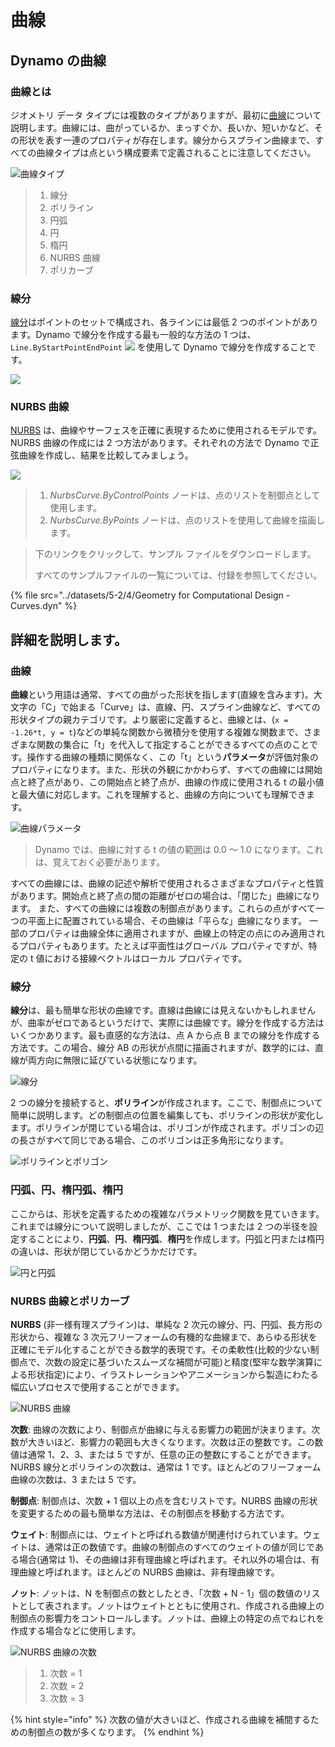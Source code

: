 # 曲線

## Dynamo の曲線

### 曲線とは

ジオメトリ データ タイプには複数のタイプがありますが、最初に[曲線](4-curves.md#deep-dive-into...)について説明します。曲線には、曲がっているか、まっすぐか、長いか、短いかなど、その形状を表す一連のプロパティが存在します。線分からスプライン曲線まで、すべての曲線タイプは点という構成要素で定義されることに注意してください。

![曲線タイプ](../images/5-2/4/CurveTypes.jpg)

> 1. 線分
> 2. ポリライン
> 3. 円弧
> 4. 円
> 5. 楕円
> 6. NURBS 曲線
> 7. ポリカーブ

### 線分

[線分](4-curves.md#lines)はポイントのセットで構成され、各ラインには最低 2 つのポイントがあります。Dynamo で線分を作成する最も一般的な方法の 1 つは、`Line.ByStartPointEndPoint` ![](images/5-2/4/Linebystartpointendpoint.jpg) を使用して Dynamo で線分を作成することです。

![](<../images/5-2/4/curves - line by start point end point (1).jpg>)

### NURBS 曲線

[NURBS](4-curves.md#nurbs-+-polycurves) は、曲線やサーフェスを正確に表現するために使用されるモデルです。NURBS 曲線の作成には 2 つ方法があります。それぞれの方法で Dynamo で正弦曲線を作成し、結果を比較してみましょう。

![](../images/5-2/4/curves-NurbsCurves.jpg)

> 1. _NurbsCurve.ByControlPoints_ ノードは、点のリストを制御点として使用します。
> 2. _NurbsCurve.ByPoints_ ノードは、点のリストを使用して曲線を描画します。

> 下のリンクをクリックして、サンプル ファイルをダウンロードします。
>
> すべてのサンプルファイルの一覧については、付録を参照してください。

{% file src="../datasets/5-2/4/Geometry for Computational Design - Curves.dyn" %}

## 詳細を説明します。

### 曲線

**曲線**という用語は通常、すべての曲がった形状を指します(直線を含みます)。大文字の「C」で始まる「Curve」は、直線、円、スプライン曲線など、すべての形状タイプの親カテゴリです。より厳密に定義すると、曲線とは、(`x = -1.26*t, y = t`)などの単純な関数から微積分を使用する複雑な関数まで、さまざまな関数の集合に「t」を代入して指定することができるすべての点のことです。操作する曲線の種類に関係なく、この「t」という**パラメータ**が評価対象のプロパティになります。また、形状の外観にかかわらず、すべての曲線には開始点と終了点があり、この開始点と終了点が、曲線の作成に使用される t の最小値と最大値に対応します。これを理解すると、曲線の方向についても理解できます。

![曲線パラメータ](../images/5-2/4/CurveParameter.jpg)

> Dynamo では、曲線に対する t の値の範囲は 0.0 ～ 1.0 になります。これは、覚えておく必要があります。

すべての曲線には、曲線の記述や解析で使用されるさまざまなプロパティと性質があります。開始点と終了点の間の距離がゼロの場合は、「閉じた」曲線になります。 また、すべての曲線には複数の制御点があります。これらの点がすべて一つの平面上に配置されている場合、その曲線は「平らな」曲線になります。 一部のプロパティは曲線全体に適用されますが、曲線上の特定の点にのみ適用されるプロパティもあります。たとえば平面性はグローバル プロパティですが、特定の t 値における接線ベクトルはローカル プロパティです。

### 線分

**線分**は、最も簡単な形状の曲線です。直線は曲線には見えないかもしれませんが、曲率がゼロであるというだけで、実際には曲線です。線分を作成する方法はいくつかあります。最も直感的な方法は、点 A から点 B までの線分を作成する方法です。この場合、線分 AB の形状が点間に描画されますが、数学的には、直線が両方向に無限に延びている状態になります。

![線分](../images/5-2/4/Line.jpg)

2 つの線分を接続すると、**ポリライン**が作成されます。ここで、制御点について簡単に説明します。どの制御点の位置を編集しても、ポリラインの形状が変化します。ポリラインが閉じている場合は、ポリゴンが作成されます。ポリゴンの辺の長さがすべて同じである場合、このポリゴンは正多角形になります。

![ポリラインとポリゴン](../images/5-2/4/Polyline.jpg)

### 円弧、円、楕円弧、楕円

ここからは、形状を定義するための複雑なパラメトリック関数を見ていきます。これまでは線分について説明しましたが、ここでは 1 つまたは 2 つの半径を設定することにより、**円弧**、**円**、**楕円弧**、**楕円**を作成します。円弧と円または楕円の違いは、形状が閉じているかどうかだけです。

![円と円弧](../images/5-2/4/Arcs+Circles.jpg)

### NURBS 曲線とポリカーブ

**NURBS** (非一様有理スプライン)は、単純な 2 次元の線分、円、円弧、長方形の形状から、複雑な 3 次元フリーフォームの有機的な曲線まで、あらゆる形状を正確にモデル化することができる数学的表現です。その柔軟性(比較的少ない制御点で、次数の設定に基づいたスムーズな補間が可能)と精度(堅牢な数学演算による形状指定)により、イラストレーションやアニメーションから製造にわたる幅広いプロセスで使用することができます。

![NURBS 曲線](../images/5-2/4/NURBScurve.jpg)

**次数**: 曲線の次数により、制御点が曲線に与える影響力の範囲が決まります。次数が大きいほど、影響力の範囲も大きくなります。次数は正の整数です。この数値は通常 1、2、3、または 5 ですが、任意の正の整数にすることができます。NURBS 線分とポリラインの次数は、通常は 1 です。ほとんどのフリーフォーム曲線の次数は、3 または 5 です。

**制御点**: 制御点は、次数 + 1 個以上の点を含むリストです。NURBS 曲線の形状を変更するための最も簡単な方法は、その制御点を移動する方法です。

**ウェイト**: 制御点には、ウェイトと呼ばれる数値が関連付けられています。ウェイトは、通常は正の数値です。曲線の制御点のすべてのウェイトの値が同じである場合(通常は 1)、その曲線は非有理曲線と呼ばれます。それ以外の場合は、有理曲線と呼ばれます。ほとんどの NURBS 曲線は、非有理曲線です。

**ノット**: ノットは、N を制御点の数としたとき、「次数 + N - 1」個の数値のリストとして表されます。ノットはウェイトとともに使用され、作成される曲線上の制御点の影響力をコントロールします。ノットは、曲線上の特定の点でねじれを作成する場合などに使用します。

![NURBS 曲線の次数](../images/5-2/4/NURBScurve\_Degree.jpg)

> 1. 次数 = 1
> 2. 次数 = 2
> 3. 次数 = 3

{% hint style="info" %}
次数の値が大きいほど、作成される曲線を補間するための制御点の数が多くなります。
{% endhint %}
